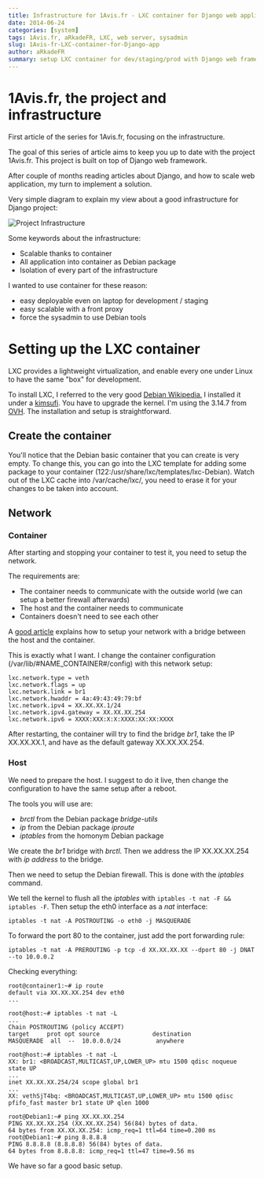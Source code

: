 ```yaml
---
title: Infrastructure for 1Avis.fr - LXC container for Django web application
date: 2014-06-24
categories: [system]
tags: 1Avis.fr, aRkadeFR, LXC, web server, sysadmin
slug: 1Avis-fr-LXC-container-for-Django-app
author: aRkadeFR
summary: setup LXC container for dev/staging/prod with Django web framework
---
```


# 1Avis.fr, the project and infrastructure

First article of the series for 1Avis.fr, focusing on the infrastructure.

The goal of this series of article aims to keep you up to date with the project
1Avis.fr. This project is built on top of Django web framework.

After couple of months reading articles about Django, and how to scale web
application, my turn to implement a solution.

Very simple diagram to explain my view about a good infrastructure for Django
project:

![Project Infrastructure](/images/Infrastructure.png)

Some keywords about the infrastructure:

* Scalable thanks to container
* All application into container as Debian package
* Isolation of every part of the infrastructure

I wanted to use container for these reason:

* easy deployable even on laptop for development / staging
* easy scalable with a front proxy
* force the sysadmin to use Debian tools

# Setting up the LXC container

LXC provides a lightweight virtualization, and enable every one under Linux to
have the same "box" for development.

To install LXC, I referred to the very good [Debian Wikipedia.](https://wiki.Debian.org/LXC)
I installed it under a [kimsufi](https://www.kimsufi.com/fr/index.xml). You
have to upgrade the kernel. I'm using the 3.14.7 from [OVH](ftp://ftp.ovh.net/made-in-ovh/bzImage/).
The installation and setup is straightforward.

## Create the container

You'll notice that the Debian basic container that you can create is very empty.
To change this, you can go into the LXC template for adding some package to your
container (122:/usr/share/lxc/templates/lxc-Debian). Watch out of the LXC cache
into /var/cache/lxc/, you need to erase it for your changes to be taken into
account.

## Network

### Container
After starting and stopping your container to test it, you need to setup the
network.

The requirements are:

* The container needs to communicate with the outside world (we can setup a
  better firewall afterwards)
* The host and the container needs to communicate
* Containers doesn't need to see each other

A [good article](http://l3net.wordpress.com/2013/11/03/Debian-virtualization-lxc-debootstrap-filesystem/)
explains how to setup your network with a bridge between the host and the
container.

This is exactly what I want. I change the container configuration
(/var/lib/#NAME\_CONTAINER#/config) with this network setup:

	lxc.network.type = veth
	lxc.network.flags = up
	lxc.network.link = br1
	lxc.network.hwaddr = 4a:49:43:49:79:bf
	lxc.network.ipv4 = XX.XX.XX.1/24
	lxc.network.ipv4.gateway = XX.XX.XX.254
	lxc.network.ipv6 = XXXX:XXX:X:X:XXXX:XX:XX:XXXX

After restarting, the container will try to find the bridge _br1_, take the IP
XX.XX.XX.1, and have as the default gateway XX.XX.XX.254.

### Host

We need to prepare the host. I suggest to do it live, then change the
configuration to have the same setup after a reboot.

The tools you will use are:

* _brctl_ from the Debian package _bridge-utils_
* _ip_ from the Debian package _iproute_
* _iptables_ from the homonym Debian package

We create the _br1_ bridge with _brctl_. Then we address the IP XX.XX.XX.254 with _ip
address_ to the bridge.

Then we need to setup the Debian firewall. This is done with the _iptables_
command.

We tell the kernel to flush all the _iptables_ with `iptables -t nat -F && iptables -F`.
Then setup the eth0 interface as a _nat_ interface:

	iptables -t nat -A POSTROUTING -o eth0 -j MASQUERADE

To forward the port 80 to the container, just add the port forwarding rule:

	iptables -t nat -A PREROUTING -p tcp -d XX.XX.XX.XX --dport 80 -j DNAT --to 10.0.0.2

Checking everything:

	root@container1:~# ip route
	default via XX.XX.XX.254 dev eth0 
	...

	root@host:~# iptables -t nat -L
	...
	Chain POSTROUTING (policy ACCEPT)
	target     prot opt source               destination         
	MASQUERADE  all  --  10.0.0.0/24          anywhere  

	root@host:~# iptables -t nat -L
	XX: br1: <BROADCAST,MULTICAST,UP,LOWER_UP> mtu 1500 qdisc noqueue state UP 
	...
    inet XX.XX.XX.254/24 scope global br1
	...
	XX: vethSjT4bq: <BROADCAST,MULTICAST,UP,LOWER_UP> mtu 1500 qdisc pfifo_fast master br1 state UP qlen 1000

	root@Debian1:~# ping XX.XX.XX.254
	PING XX.XX.XX.254 (XX.XX.XX.254) 56(84) bytes of data.
	64 bytes from XX.XX.XX.254: icmp_req=1 ttl=64 time=0.200 ms
	root@Debian1:~# ping 8.8.8.8
	PING 8.8.8.8 (8.8.8.8) 56(84) bytes of data.
	64 bytes from 8.8.8.8: icmp_req=1 ttl=47 time=9.56 ms

We have so far a good basic setup.

